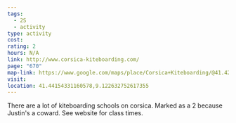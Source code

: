 ```yaml
---
tags:
  - 2S
  - activity
type: activity
cost: 
rating: 2
hours: N/A
link: http://www.corsica-kiteboarding.com/
page: "670"
map-link: https://www.google.com/maps/place/Corsica+Kiteboarding/@41.4230478,9.089966,12.42z/data=!4m13!1m5!2m4!1secole+de+kite+Bonifacio!5m2!5m1!1s2025-01-05!3m6!1s0x12dbd6de167094f3:0xeb2eba025cb212b0!8m2!3d41.4414196!4d9.1225952!15sChdlY29sZSBkZSBraXRlIEJvbmlmYWNpb1oZIhdlY29sZSBkZSBraXRlIGJvbmlmYWNpb5IBC3N1cmZfc2Nob29s4AEA!16s%2Fg%2F11fxrkvyq9?entry=ttu&g_ep=EgoyMDI0MTAwOC4wIKXMDSoASAFQAw%3D%3D
visit: 
location: 41.44154331160578,9.122632752617355
---
```

There are a lot of kiteboarding schools on corsica. Marked as a 2 because Justin's a coward. See website for class times.